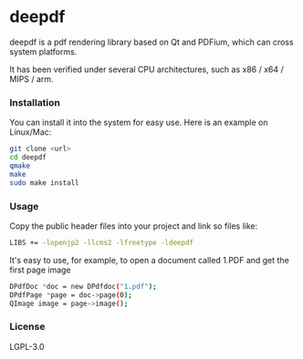 # deepdf

deepdf is a pdf rendering library based on Qt and PDFium, which can cross system platforms.

It has been verified under several CPU architectures, such as x86 / x64 / MIPS / arm.

### Installation
You can install it into the system for easy use. Here is an example on Linux/Mac:

```sh
git clone <url>
cd deepdf
qmake
make
sudo make install
```

### Usage
Copy the public header files into your project and link so files like:

```sh
LIBS += -lopenjp2 -llcms2 -lfreetype -ldeepdf
```

It's easy to use, for example, to open a document called 1.PDF and get the first page image

```sh
DPdfDoc *doc = new DPdfdoc("1.pdf");
DPdfPage *page = doc->page(0);
QImage image = page->image();
```

### License
LGPL-3.0


